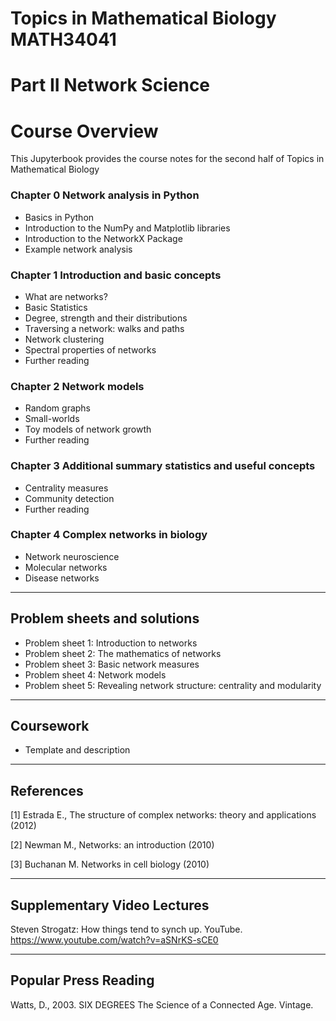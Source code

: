 <!-- #region -->
# Topics in Mathematical Biology MATH34041

# Part II Network Science

# Course Overview

This Jupyterbook provides the course notes for the second half of Topics in Mathematical Biology

### Chapter 0 Network analysis in Python
   - Basics in Python
   - Introduction to the NumPy and Matplotlib libraries
   - Introduction to the NetworkX Package
   - Example network analysis

### Chapter 1 Introduction and basic concepts
   - What are networks?
   - Basic Statistics
   - Degree, strength and their distributions
   - Traversing a network: walks and paths
   - Network clustering   
   - Spectral properties of networks
   - Further reading

### Chapter 2 Network models
   - Random graphs
   - Small-worlds
   - Toy models of network growth
   - Further reading

### Chapter 3 Additional summary statistics and useful concepts
   - Centrality measures
   - Community detection
   - Further reading

### Chapter 4 Complex networks in biology
   - Network neuroscience
   - Molecular networks
   - Disease networks
   
------
## Problem sheets and solutions
   - Problem sheet 1: Introduction to networks
   - Problem sheet 2: The mathematics of networks
   - Problem sheet 3: Basic network measures
   - Problem sheet 4: Network models
   - Problem sheet 5: Revealing network structure: centrality and modularity

------
## Coursework
   - Template and description

------
## References
[1] Estrada E., The structure of complex networks: theory and applications (2012)

[2] Newman M., Networks: an introduction (2010)

[3] Buchanan M. Networks in cell biology (2010)


------
## Supplementary Video Lectures
Steven Strogatz: How things tend to synch up. YouTube. https://www.youtube.com/watch?v=aSNrKS-sCE0


------
## Popular Press Reading
Watts, D., 2003. SIX DEGREES The Science of a Connected Age. Vintage.
